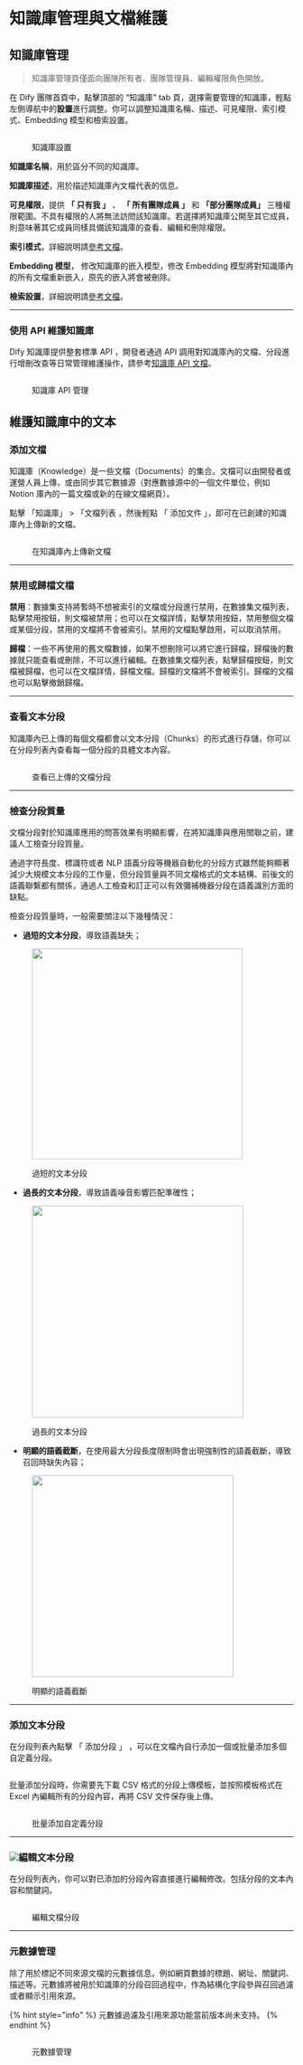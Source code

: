# 知識庫管理與文檔維護

## 知識庫管理

> 知識庫管理頁僅面向團隊所有者、團隊管理員、編輯權限角色開放。

在 Dify 團隊首頁中，點擊頂部的 “知識庫” tab 頁，選擇需要管理的知識庫，輕點左側導航中的**設置**進行調整。你可以調整知識庫名稱、描述、可見權限、索引模式、Embedding 模型和檢索設置。

<figure><img src="../../.gitbook/assets/image (8) (1).png" alt=""><figcaption><p>知識庫設置</p></figcaption></figure>

**知識庫名稱**，用於區分不同的知識庫。

**知識庫描述**，用於描述知識庫內文檔代表的信息。

**可見權限**，提供 **「 只有我 」** 、 **「 所有團隊成員 」** 和 **「部分團隊成員」** 三種權限範圍。不具有權限的人將無法訪問該知識庫。若選擇將知識庫公開至其它成員，則意味著其它成員同樣具備該知識庫的查看、編輯和刪除權限。

**索引模式**，詳細說明請[參考文檔](https://docs.dify.ai/v/zh-hans/guides/knowledge-base/create-knowledge-and-upload-documents#id-5-suo-yin-fang-shi)。

**Embedding 模型**， 修改知識庫的嵌入模型，修改 Embedding 模型將對知識庫內的所有文檔重新嵌入，原先的嵌入將會被刪除。

**檢索設置**，詳細說明請[參考文檔](https://docs.dify.ai/v/zh-hans/guides/knowledge-base/create-knowledge-and-upload-documents#id-6-jian-suo-she-zhi)。

***

### 使用 API 維護知識庫

Dify 知識庫提供整套標準 API ，開發者通過 API 調用對知識庫內的文檔、分段進行增刪改查等日常管理維護操作，請參考[知識庫 API 文檔](maintain-dataset-via-api.md)。

<figure><img src="../../.gitbook/assets/image (231).png" alt=""><figcaption><p>知識庫 API 管理</p></figcaption></figure>

## 維護知識庫中的文本

### 添加文檔

知識庫（Knowledge）是一些文檔（Documents）的集合。文檔可以由開發者或運營人員上傳，或由同步其它數據源（對應數據源中的一個文件單位，例如 Notion 庫內的一篇文檔或新的在線文檔網頁）。

點擊 「知識庫」 > 「文檔列表 ，然後輕點 「 添加文件 」，即可在已創建的知識庫內上傳新的文檔。

<figure><img src="../../.gitbook/assets/image (10) (1).png" alt=""><figcaption><p>在知識庫內上傳新文檔</p></figcaption></figure>

***

### 禁用或歸檔文檔

**禁用**：數據集支持將暫時不想被索引的文檔或分段進行禁用，在數據集文檔列表，點擊禁用按鈕，則文檔被禁用；也可以在文檔詳情，點擊禁用按鈕，禁用整個文檔或某個分段，禁用的文檔將不會被索引。禁用的文檔點擊啟用，可以取消禁用。

**歸檔**：一些不再使用的舊文檔數據，如果不想刪除可以將它進行歸檔，歸檔後的數據就只能查看或刪除，不可以進行編輯。在數據集文檔列表，點擊歸檔按鈕，則文檔被歸檔，也可以在文檔詳情，歸檔文檔。歸檔的文檔將不會被索引。歸檔的文檔也可以點擊撤銷歸檔。

***

### 查看文本分段

知識庫內已上傳的每個文檔都會以文本分段（Chunks）的形式進行存儲，你可以在分段列表內查看每一個分段的具體文本內容。

<figure><img src="../../.gitbook/assets/image (88).png" alt=""><figcaption><p>查看已上傳的文檔分段</p></figcaption></figure>

***

### 檢查分段質量

文檔分段對於知識庫應用的問答效果有明顯影響，在將知識庫與應用關聯之前，建議人工檢查分段質量。

通過字符長度、標識符或者 NLP 語義分段等機器自動化的分段方式雖然能夠顯著減少大規模文本分段的工作量，但分段質量與不同文檔格式的文本結構、前後文的語義聯繫都有關係，通過人工檢查和訂正可以有效彌補機器分段在語義識別方面的缺點。

檢查分段質量時，一般需要關注以下幾種情況：

* **過短的文本分段**，導致語義缺失；

<figure><img src="../../.gitbook/assets/image (234).png" alt="" width="373"><figcaption><p>過短的文本分段</p></figcaption></figure>

* **過長的文本分段**，導致語義噪音影響匹配準確性；

<figure><img src="../../.gitbook/assets/image (237).png" alt="" width="375"><figcaption><p>過長的文本分段</p></figcaption></figure>

* **明顯的語義截斷**，在使用最大分段長度限制時會出現強制性的語義截斷，導致召回時缺失內容；

<figure><img src="../../.gitbook/assets/image (236).png" alt="" width="357"><figcaption><p>明顯的語義截斷</p></figcaption></figure>

***

### 添加文本分段

在分段列表內點擊 「 添加分段 」 ，可以在文檔內自行添加一個或批量添加多個自定義分段。

<figure><img src="../../.gitbook/assets/image (90).png" alt=""><figcaption></figcaption></figure>

批量添加分段時，你需要先下載 CSV 格式的分段上傳模板，並按照模板格式在 Excel 內編輯所有的分段內容，再將 CSV 文件保存後上傳。

<figure><img src="../../.gitbook/assets/image (92).png" alt=""><figcaption><p>批量添加自定義分段</p></figcaption></figure>

***

### ![](<../../.gitbook/assets/image (7) (1).png>)編輯文本分段

在分段列表內，你可以對已添加的分段內容直接進行編輯修改。包括分段的文本內容和關鍵詞。

<figure><img src="../../.gitbook/assets/image (93).png" alt=""><figcaption><p>編輯文檔分段</p></figcaption></figure>

***

### 元數據管理

除了用於標記不同來源文檔的元數據信息，例如網頁數據的標題、網址、關鍵詞、描述等。元數據將被用於知識庫的分段召回過程中，作為結構化字段參與召回過濾或者顯示引用來源。

{% hint style="info" %}
元數據過濾及引用來源功能當前版本尚未支持。
{% endhint %}

<figure><img src="../../.gitbook/assets/image (230).png" alt=""><figcaption><p>元數據管理</p></figcaption></figure>
